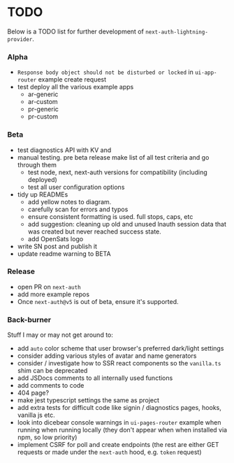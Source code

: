 # TODO

Below is a TODO list for further development of `next-auth-lightning-provider`.

### Alpha

- `Response body object should not be disturbed or locked` in `ui-app-router` example create request
- test deploy all the various example apps
  - ar-generic
  - ar-custom
  - pr-generic
  - pr-custom

### Beta

- test diagnostics API with KV and
- manual testing. pre beta release make list of all test criteria and go through them
  - test node, next, next-auth versions for compatibility (including deployed)
  - test all user configuration options
- tidy up READMEs
  - add yellow notes to diagram.
  - carefully scan for errors and typos
  - ensure consistent formatting is used. full stops, caps, etc
  - add suggestion: cleaning up old and unused lnauth session data that was created but never reached success state.
  - add OpenSats logo
- write SN post and publish it
- update readme warning to BETA

### Release

- open PR on `next-auth`
- add more example repos
- Once `next-auth@v5` is out of beta, ensure it's supported.

### Back-burner

Stuff I may or may not get around to:

- add `auto` color scheme that user browser's preferred dark/light settings
- consider adding various styles of avatar and name generators
- consider / investigate how to SSR react components so the `vanilla.ts` shim can be deprecated
- add JSDocs comments to all internally used functions
- add comments to code
- 404 page?
- make jest typescript settings the same as project
- add extra tests for difficult code like signin / diagnostics pages, hooks, vanilla js etc.
- look into dicebear console warnings in `ui-pages-router` example when running when running locally (they don't appear when when installed via npm, so low priority)
- implement CSRF for poll and create endpoints (the rest are either GET requests or made under the `next-auth` hood, e.g. `token` request)
